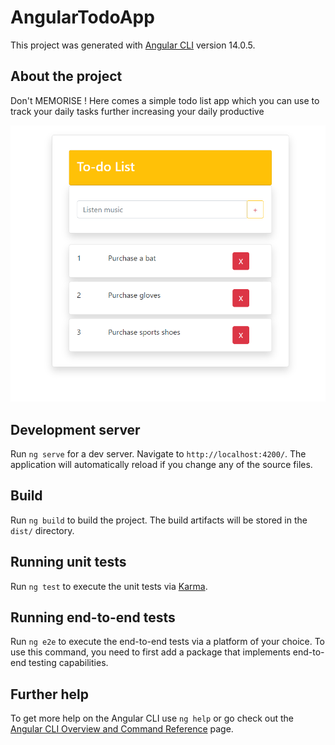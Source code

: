 

# AngularTodoApp

This project was generated with [Angular CLI](https://github.com/angular/angular-cli) version 14.0.5.

## About the project

Don't MEMORISE ! Here comes a simple todo list app which you can use to track your daily tasks further increasing your daily productive

![](src/assets/img/output.png)


## Development server

Run `ng serve` for a dev server. Navigate to `http://localhost:4200/`. The application will automatically reload if you change any of the source files.


## Build

Run `ng build` to build the project. The build artifacts will be stored in the `dist/` directory.

## Running unit tests

Run `ng test` to execute the unit tests via [Karma](https://karma-runner.github.io).

## Running end-to-end tests

Run `ng e2e` to execute the end-to-end tests via a platform of your choice. To use this command, you need to first add a package that implements end-to-end testing capabilities.

## Further help

To get more help on the Angular CLI use `ng help` or go check out the [Angular CLI Overview and Command Reference](https://angular.io/cli) page.
